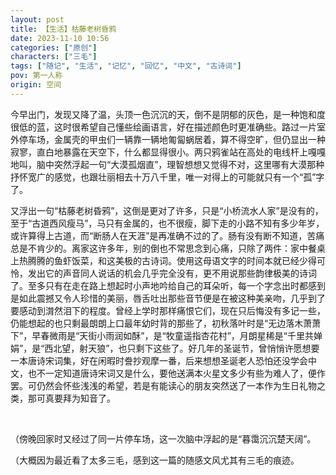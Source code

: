 ```yaml
---
layout: post
title: 【生活】枯藤老树昏鸦
date: 2023-11-10 10:56
categories: ["原创"]
characters: ["三毛"]
tags: ["随记", "生活", "记忆", "回忆", "中文", "古诗词"]
pov: 第一人称
origin: 空间
---
```


今早出门，发现又降了温，头顶一色沉沉的天，倒不是阴郁的灰色，是一种饱和度很低的蓝，这时很希望自己懂些绘画语言，好在描述颜色时更准确些。路过一片室外停车场，金属壳的甲虫们一辆靠一辆地匍匐蜗居着，算不得空旷，但仍显出一种寂寥，直白地暴露在天空下，什么都显得很小。两只鸦雀站在高处的电线杆上嘎嘎地叫，脑中突然浮起一句“大漠孤烟直”，理智想想又觉得不对，这里哪有大漠那种抒怀宽广的感觉，也跟壮丽相去十万八千里，唯一对得上的可能就只有一个“孤”字了。

又浮出一句“枯藤老树昏鸦”，这倒是更对了许多，只是“小桥流水人家”是没有的，至于“古道西风瘦马”，马只有金属的，也不很瘦，脚下走的小路不知有多少年岁，或许算得上古道，而“断肠人在天涯”是再准确不过的了。肠有没有断不知道，苦痛总是不肯少的。离家这许多年，别的倒也不常思念到心痛，只除了两件：家中餐桌上热腾腾的鱼虾饭菜，和这美极的古诗词。使用这母语文字的时间本就已经少得可怜，发出它的声音同人说话的机会几乎完全没有，更不用说那些韵律极美的诗词了。至多只有在走在路上想起时小声地吟给自己的耳朵听，每一个字念出时都感到是如此震撼又令人珍惜的美丽，唇舌吐出那些音节便是在被这种美亲吻，几乎到了要感动到潸然泪下的程度。曾经上学时那样痛恨它们，现在只后悔没有多记一些，仍能想起的也只剩最朗朗上口最年幼时背的那些了，初秋落叶时是“无边落木萧萧下”，早春微雨是“天街小雨润如酥”，是“牧童遥指杏花村”，月朗星稀是“千里共婵娟”，是“西北望，射天狼”，也只剩下这些了。好几年的圣诞节，曾悄悄许愿想要一本唐诗宋词集，好在闲暇时誊抄观摩一番，后来想想圣诞老人恐怕还没学会中文，也不一定知道唐诗宋词又是什么，要他送满本火星文多少有些为难人了，便作罢。可仍然会怀些浅浅的希望，若是有能读心的朋友突然送了一本作为生日礼物之类，那可真要拜为知音了。

<br>

（傍晚回家时又经过了同一片停车场，这一次脑中浮起的是“暮霭沉沉楚天阔”。

（大概因为最近看了太多三毛，感到这一篇的随感文风尤其有三毛的痕迹。
